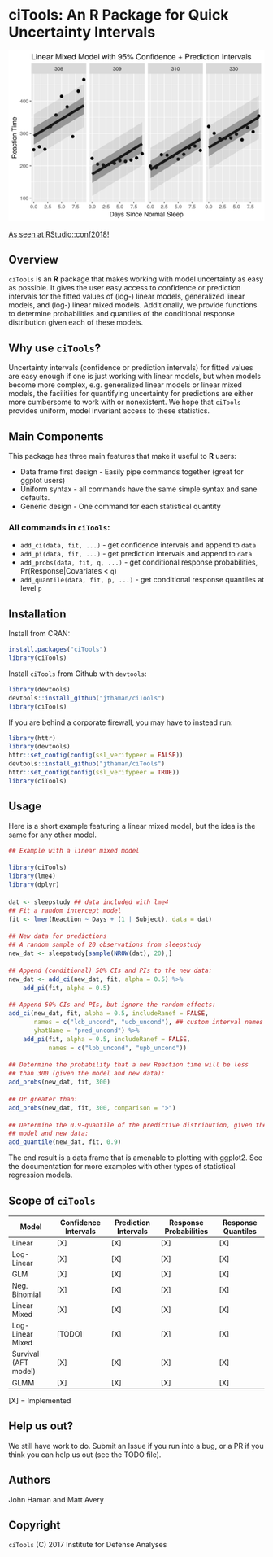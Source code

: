 ciTools: An **R** Package for Quick Uncertainty Intervals
=========================================================

![](lmer.png)

[As seen at RStudio::conf2018!](https://github.com/matthewravery/ciTools/blob/master/RStudio-conf-slides.pdf)

Overview
--------

`ciTools` is an **R** package that makes working with model
uncertainty as easy as possible. It gives the user easy access to
confidence or prediction intervals for the fitted values of (log-)
linear models, generalized linear models, and (log-) linear mixed
models. Additionally, we provide functions to determine probabilities
and quantiles of the conditional response distribution given each of
these models.

Why use `ciTools`?
------------------

Uncertainty intervals (confidence or prediction intervals) for fitted
values are easy enough if one is just working with linear models, but
when models become more complex, e.g. generalized linear models or
linear mixed models, the facilities for quantifying uncertainty for
predictions are either more cumbersome to work with or nonexistent. We
hope that `ciTools` provides uniform, model invariant access to these
statistics.

Main Components
---------------

This package has three main features that make it useful to **R** users:

-   Data frame first design - Easily pipe commands together (great for ggplot users)
-   Uniform syntax - all commands have the same simple syntax and sane defaults.
-   Generic design - One command for each statistical quantity

### All commands in `ciTools`:

-   `add_ci(data, fit, ...)` - get confidence intervals and append to `data`
-   `add_pi(data, fit, ...)` - get prediction intervals and append to `data`
-   `add_probs(data, fit, q, ...)` - get conditional response probabilities, Pr(Response|Covariates &lt; `q`)
-   `add_quantile(data, fit, p, ...)` - get conditional response quantiles at level `p`

Installation
------------

Install from CRAN:

``` r
install.packages("ciTools")
library(ciTools)
```

Install `ciTools` from Github with `devtools`:

``` r
library(devtools)
devtools::install_github("jthaman/ciTools")
library(ciTools)
```

If you are behind a corporate firewall, you may have to instead run:

``` r
library(httr)
library(devtools)
httr::set_config(config(ssl_verifypeer = FALSE))
devtools::install_github("jthaman/ciTools")
httr::set_config(config(ssl_verifypeer = TRUE))
library(ciTools)
```

Usage
-----

Here is a short example featuring a linear mixed model, but the idea
is the same for any other model.

``` r
## Example with a linear mixed model

library(ciTools)
library(lme4)
library(dplyr)

dat <- sleepstudy ## data included with lme4
## Fit a random intercept model
fit <- lmer(Reaction ~ Days + (1 | Subject), data = dat)

## New data for predictions
## A random sample of 20 observations from sleepstudy
new_dat <- sleepstudy[sample(NROW(dat), 20),]

## Append (conditional) 50% CIs and PIs to the new data:
new_dat <- add_ci(new_dat, fit, alpha = 0.5) %>%
    add_pi(fit, alpha = 0.5)

## Append 50% CIs and PIs, but ignore the random effects:
add_ci(new_dat, fit, alpha = 0.5, includeRanef = FALSE,
       names = c("lcb_uncond", "ucb_uncond"), ## custom interval names
       yhatName = "pred_uncond") %>%
    add_pi(fit, alpha = 0.5, includeRanef = FALSE,
           names = c("lpb_uncond", "upb_uncond"))

## Determine the probability that a new Reaction time will be less
## than 300 (given the model and new data):
add_probs(new_dat, fit, 300)

## Or greater than:
add_probs(new_dat, fit, 300, comparison = ">")

## Determine the 0.9-quantile of the predictive distribution, given the
## model and new data:
add_quantile(new_dat, fit, 0.9)

```

The end result is a data frame that is amenable to plotting with
ggplot2. See the documentation for more examples with other types of
statistical regression models.

Scope of `ciTools`
------------------

| Model            | Confidence Intervals | Prediction Intervals | Response Probabilities | Response Quantiles |
|------------------|----------------------|----------------------|------------------------|--------------------|
| Linear           | \[X\]                | \[X\]                | \[X\]                  | \[X\]              |
| Log-Linear       | \[X\]                | \[X\]                | \[X\]                  | \[X\]              |
| GLM              | \[X\]                | \[X\]                | \[X\]                  | \[X\]              |
| Neg. Binomial    | \[X\]                | \[X\]                | \[X\]                  | \[X\]              |
| Linear Mixed     | \[X\]                | \[X\]                | \[X\]                  | \[X\]              |
| Log-Linear Mixed | \[TODO\]             | \[X\]                | \[X\]                  | \[X\]              |
| Survival (AFT model)         | \[X\]                | \[X\]                | \[X\]                  | \[X\]           |
| GLMM             | \[X\]             | \[X\]             | \[X\]               | \[X\]           |

\[X\] = Implemented

Help us out?
------------

We still have work to do. Submit an Issue if you run into a bug, or a
PR if you think you can help us out (see the TODO file).

Authors
-------

John Haman and Matt Avery

Copyright
---------

`ciTools` (C) 2017 Institute for Defense Analyses
